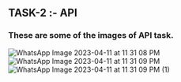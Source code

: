 ## TASK-2 :- API

### These are some of the images of API task.

![WhatsApp Image 2023-04-11 at 11 31 08 PM](https://user-images.githubusercontent.com/101579638/235214782-20c2b566-92e4-4081-a146-628c26fccf34.jpeg)
![WhatsApp Image 2023-04-11 at 11 31 09 PM](https://user-images.githubusercontent.com/101579638/235214795-5fde73b1-1c3b-4abc-8a99-a24db80a2001.jpeg)
![WhatsApp Image 2023-04-11 at 11 31 09 PM (1)](https://user-images.githubusercontent.com/101579638/235214810-01ff210f-d81e-4b38-9729-8aa176bf2acd.jpeg)



